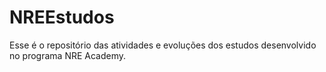 # NREEstudos
Esse é o repositório das atividades e evoluções dos estudos desenvolvido no programa NRE Academy.
